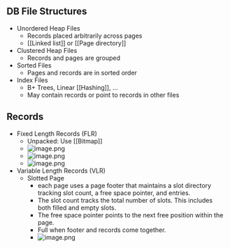 ## DB File Structures
- Unordered Heap Files
	- Records placed arbitrarily across pages
	- [[Linked list]] or [[Page directory]]
- Clustered Heap Files
	- Records and pages are grouped
- Sorted Files
	- Pages and records are in sorted order
- Index Files
	- B+ Trees, Linear [[Hashing]], …
	- May contain records or point to records in other files

## Records
 - Fixed Length Records (FLR)
	- Unpacked: Use [[Bitmap]]
	- ![image.png](https://img.ynchen.me/2023/02/a714d215151eaa9d359f2bf095a1903f.webp)
	- ![image.png](https://img.ynchen.me/2023/02/80099c11c60a674a739a3326919f5590.webp)
	- ![image.png](https://img.ynchen.me/2023/02/85be9f76eba2bdafacb46c207d59576d.webp)
 - Variable Length Records (VLR)
	- Slotted Page
		- each page uses a page footer that maintains a slot directory tracking slot count, a free space pointer, and entries.
		- The slot count tracks the total number of slots. This includes both filled and empty slots. 
		- The free space pointer points to the next free position within the page.
		- Full when footer and records come together.
		- ![image.png](https://img.ynchen.me/2023/02/b199ff4a25ab7b5f3183594684cc904e.webp)